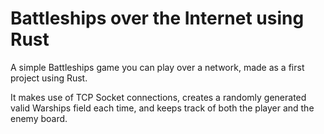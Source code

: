 # Battleships over the Internet using Rust

A simple Battleships game you can play over a network, made as a first project using Rust.

It makes use of TCP Socket connections, creates a randomly generated valid Warships field each time, and keeps track of both the player and the enemy board.
